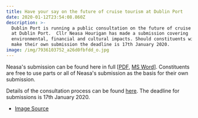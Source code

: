 ```yaml
---
title: Have your say on the future of cruise tourism at Dublin Port
date: 2020-01-12T23:54:08.860Z
description: >-
  Dublin Port is running a public consultation on the future of cruise tourism
  at Dublin Port.  Cllr Neasa Hourigan has made a submission covering
  environmental, financial and cultural impacts. Should constituents wish to
  make their own submission the deadline is 17th January 2020.
image: /img/7936103752_a26d0fbfdd_o.jpg
---
```

Neasa's submission can be found here in full [[PDF](/docs/DublinPortCruiseShipSubmissionJan2020.pdf), [MS Word](/docs/DublinPortCruiseShipSubmissionJan2020.doc)]. Constituents are free to use parts or all of Neasa's submission as the basis for their own submission.

Details of the consultation process can be found [here](https://www.dublinport.ie/masterplan/cruise-consultation/). The deadline for submissions is 17th January 2020.



* [Image Source](https://www.flickr.com/photos/infomatique/7936103752)

